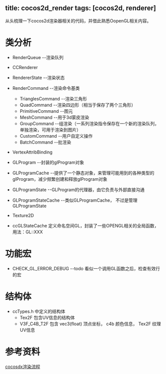 title: cocos2d_render
tags: [cocos2d, renderer]
---

从头梳理一下cocos2d渲染器相关的代码，并借此熟悉OopenGL相关内容。

# 类分析
+ RenderQueue   --渲染队列
+ CCRenderer    
+ RendererState     --渲染状态
+ RenderCommand     --渲染命令基类
    * TrianglesCommand			--渲染三角形
    * QuadCommand				--渲染四边形（相当于保存了两个三角形）
    * PrimitiveCommand			--图元
    * MeshCommand				--用于3d蒙皮渲染
    * GroupCommand				--组渲染（一系列渲染指令保存在一个新的渲染队列，单独渲染，可用于渲染到图片）
    * CustomCommand				--用户自定义操作		
    * BatchCommand				--批渲染
+ VertexAttribBinding
+ GLProgram       --封装的glProgram对象
+ GLProgramCache  --提供了一个静态对象，来管理可能用到的各种类型的glProgram，减少频繁创建和释放glProgram对象
+ GLProgramState  --GLProgram的代理器，由它负责与外部直接沟通
+ GLProgramStateCache   --类似GLProgramCache， 不过是管理GLProgramState
+ Texture2D

+ ccGLStateCache    定义命名空间GL，封装了一些OPENGL相关的全局函数， 用法：GL::XXX

# 功能宏
+ CHECK_GL_ERROR_DEBUG  --todo 看似一个调用GL函数之后，检查有效行的宏

# 结构体
+ ccTypes.h 中定义的结构体
    * Tex2F     包含UV信息的结构体
    * V3F_C4B_T2F  包含 vec3(float) 顶点坐标， c4b 颜色信息， Tex2F 纹理UV信息


# 参考资料
[cocosdx渲染流程](http://www.2cto.com/kf/201409/336234.html)

